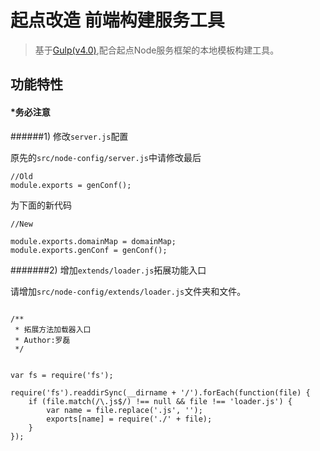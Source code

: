 # 起点改造 前端构建服务工具

> 基于[Gulp(v4.0)](https://github.com/gulpjs/gulp/tree/4.0),配合起点Node服务框架的本地模板构建工具。

## 功能特性


#### *务必注意

######1) 修改`server.js`配置

原先的`src/node-config/server.js`中请修改最后

```
//Old
module.exports = genConf();
```
为下面的新代码

```
//New

module.exports.domainMap = domainMap;
module.exports.genConf = genConf();

```

#######2) 增加`extends/loader.js`拓展功能入口

请增加`src/node-config/extends/loader.js`文件夹和文件。


```

/**
 * 拓展方法加载器入口
 * Author:罗磊
 */


var fs = require('fs');

require('fs').readdirSync(__dirname + '/').forEach(function(file) {
    if (file.match(/\.js$/) !== null && file !== 'loader.js') {
        var name = file.replace('.js', '');
        exports[name] = require('./' + file);
    }
});


```
